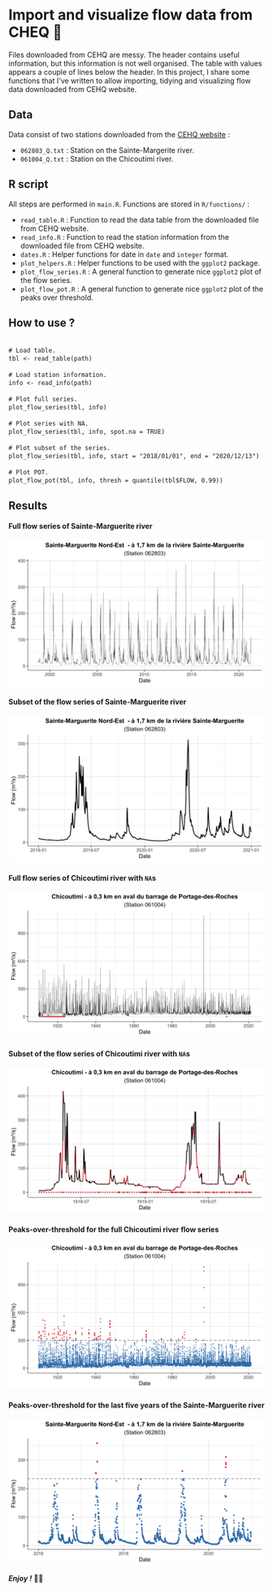 Import and visualize flow data from CHEQ 🌊
================================================================================


Files downloaded from CEHQ are messy. The header contains useful information, but this information is not well organised. The table with values appears a couple of lines below the header. In this project, I share some functions that I've written to allow importing, tidying and visualizing flow data downloaded from CEHQ website. 


Data
--------------------------------------------------------------------------------


Data consist of two stations downloaded from the [CEHQ website](https://www.cehq.gouv.qc.ca/hydrometrie/historique_donnees/default.asp) :

+ `062803_Q.txt` : Station on the Sainte-Margerite river.
+ `061004_Q.txt` : Station on the Chicoutimi river.


R script
--------------------------------------------------------------------------------


All steps are performed in `main.R`. Functions are stored in `R/functions/` :

+ `read_table.R` : Function to read the data table from the downloaded file from CEHQ website.
+ `read_info.R` : Function to read the station information from the downloaded file from CEHQ website.
+ `dates.R` : Helper functions for date in `date` and `integer` format.
+ `plot_helpers.R` : Helper functions to be used with the `ggplot2` package.
+ `plot_flow_series.R` : A general function to generate nice `ggplot2` plot of the flow series.
+ `plot_flow_pot.R` : A general function to generate nice `ggplot2` plot of the peaks over threshold.


How to use ?
--------------------------------------------------------------------------------


```

# Load table.
tbl <- read_table(path)

# Load station information.
info <- read_info(path)

# Plot full series.
plot_flow_series(tbl, info)

# Plot series with NA.
plot_flow_series(tbl, info, spot.na = TRUE)

# Plot subset of the series.
plot_flow_series(tbl, info, start = "2018/01/01", end = "2020/12/13")

# Plot POT.
plot_flow_pot(tbl, info, thresh = quantile(tbl$FLOW, 0.99))

```


Results
--------------------------------------------------------------------------------

#### Full flow series of Sainte-Marguerite river

![](plots/smr_full_series.png)


#### Subset of the flow series of Sainte-Marguerite river

![](plots/smr_sub_series.png)


#### Full flow series of Chicoutimi river with `NA`s

![](plots/chi_full_series_na.png)


#### Subset of the flow series of Chicoutimi river with `NA`s

![](plots/chi_sub_series_na.png)


#### Peaks-over-threshold for the full Chicoutimi river flow series

![](plots/chi_full_pot.png)


#### Peaks-over-threshold for the last five years of the Sainte-Marguerite river

![](plots/smr_sub_pot.png)


___Enjoy !___ ✌🏻

